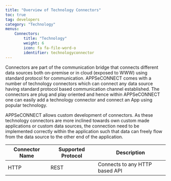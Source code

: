 ```yaml
---
title: "Overview of Technology Connectors"
toc: true
tag: developers
category: "Technology"
menus: 
    Connectors:
        title: "Technology"
        weight: 6
        icon: fa fa-file-word-o
        identifier: technologyconnector
---
```

Connectors are part of the communication bridge that connects different data sources both on-premise 
or in cloud (exposed to WWW) using standard protocol for communication. APPSeCONNECT comes with a number of 
technology connectors which can connect any data source having standard protocol based communication channel 
established. The connectors are plug and play oriented and hence within APPSeCONNECT one can 
easily add a technology connector and connect an App using popular technology. 

APPSeCONNECT allows custom development of connectors. As these technology connectors are more inclined towards
own custom made applications or custom data sources, the connection need to be implemented correctly 
within the application such that data can freely flow from the data source to the other end of the application. 

|Connector Name|Supported Protocol|Description|
|---|---|---------|
|HTTP|REST|Connects to any HTTP based API 

